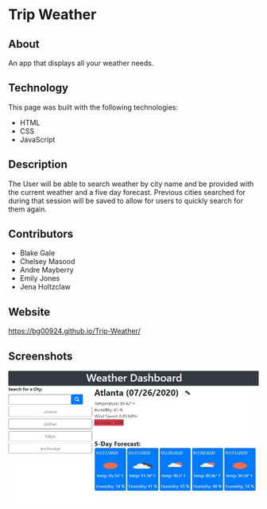 # Trip Weather

## About
An app that displays all your weather needs.

## Technology
This page was built with the following technologies:

* HTML
* CSS
* JavaScript



## Description
 The User will be able to search weather by city name and be provided with the current weather and a five day forecast.  Previous cities searched for during that session will be saved to allow for users to quickly search for them again.

 ## Contributors
 * Blake Gale
 * Chelsey Masood
 * Andre Mayberry
 * Emily Jones
 * Jena Holtzclaw

## Website
https://bg00924.github.io/Trip-Weather/

## Screenshots

![Overview of Trip Weather](./assets/images/weather.jpg)
